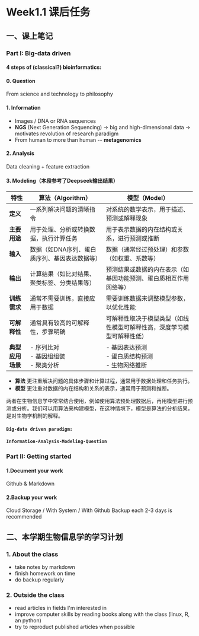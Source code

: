 <head>
    <script src="https://cdn.mathjax.org/mathjax/latest/MathJax.js?config=TeX-AMS-MML_HTMLorMML" type="text/javascript"></script>
    <script type="text/x-mathjax-config">
        MathJax.Hub.Config({
            tex2jax: {
            skipTags: ['script', 'noscript', 'style', 'textarea', 'pre'],
            inlineMath: [['$','$']]
            }
        });
    </script>
</head>

# Week1.1 课后任务
## 一、课上笔记
### Part I: Big-data driven
#### 4 steps of (classical?) bioinformatics:
#### 0. Question
From science and technology to philosophy
#### 1. Information
* Images / DNA or RNA sequences
* **NGS** (Next Generation Sequencing) $\rightarrow$ big and high-dimensional data $\rightarrow$ motivates revolution of research paradigm
* From human to more than human -- **metagenomics**

#### 2. Analysis
Data cleaning + feature extraction

#### 3. Modeling（本段参考了Deepseek输出结果）

| **特性**| **算法（Algorithm）** | **模型（Model）**  |
|-------|----------|---------|
| **定义**  | 一系列解决问题的清晰指令 | 对系统的数学表示，用于描述、预测或解释现象  |
| **主要用途** | 用于处理、分析或转换数据，执行计算任务 | 用于表示数据的内在结构或关系，进行预测或推断|
| **输入**  | 数据（如DNA序列、蛋白质序列、基因表达数据等） | 数据（通常经过预处理）和参数（如权重、系数等） |
| **输出**   | 计算结果（如比对结果、聚类标签、分类结果等） | 预测结果或数据的内在表示（如基因功能预测、蛋白质相互作用网络等）  |
| **训练需求**  | 通常不需要训练，直接应用于数据 | 需要训练数据来调整模型参数，以优化性能 |
| **可解释性**  | 通常具有较高的可解释性，步骤明确 | 可解释性取决于模型类型（如线性模型可解释性高，深度学习模型可解释性低） |
| **典型应用场景**  | - 序列比对<br>- 基因组组装<br>- 聚类分析      | - 基因表达预测<br>- 蛋白质结构预测<br>- 生物网络推断    |

- **算法** 更注重解决问题的具体步骤和计算过程，通常用于数据处理和任务执行。
- **模型** 更注重对数据的内在结构和关系的表示，通常用于预测和推断。

两者在生物信息学中常常结合使用，例如使用算法预处理数据后，再用模型进行预测或分析。我们可以用算法来构建模型，在这种情境下，模型是算法的分析结果，是对生物学机制的解释。

#### `Big-data driven paradigm: `
#### `Information-Analysis-Modeling-Question`

### Part II: Getting started

#### 1.Document your work
Github & Markdown

#### 2.Backup your work
Cloud Storage / With System / With Github
Backup each 2-3 days is recommended

## 二、本学期生物信息学的学习计划
### 1. About the class
- take notes by markdown
- finish homework on time
- do backup regularly

### 2. Outside the class
- read articles in fields I'm interested in
- improve computer skills by reading books along with the class (linux, R, an python)
- try to reproduct published articles when possible
